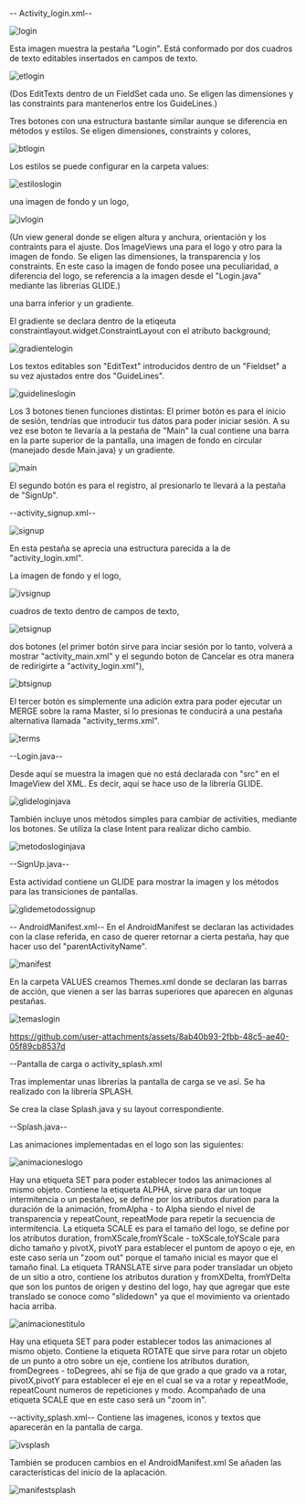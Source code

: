 
-- Activity_login.xml--

![login](https://github.com/user-attachments/assets/31929424-26d9-438a-97c3-bf795f7e80da)

Esta imagen muestra la pestaña "Login".
Está conformado por dos cuadros de texto editables insertados en campos de texto.

![etlogin](https://github.com/user-attachments/assets/3fafc350-a3d1-410f-bb96-95067150647d)

(Dos EditTexts dentro de un FieldSet cada uno. Se eligen las dimensiones y las constraints para mantenerlos entre los GuideLines.)

Tres botones con una estructura bastante similar aunque se diferencia en métodos y estilos. Se eligen dimensiones, constraints y colores,


![btlogin](https://github.com/user-attachments/assets/a0e94e23-dd0f-48e7-af71-b56a15d08913)



Los estilos se puede configurar en la carpeta values:

![estiloslogin](https://github.com/user-attachments/assets/bb2c0262-e21b-4492-b29b-21e8d15a0c92)


una imagen de fondo y un logo,

![ivlogin](https://github.com/user-attachments/assets/d9a2fbcb-fd81-4975-b397-51edab09c675)

(Un view general donde se eligen altura y anchura, orientación y los contraints para el ajuste.
Dos ImageViews una para el logo y otro para la imagen de fondo. Se eligen las dimensiones, la transparencia y los constraints. En este caso la imagen de fondo posee una peculiaridad, a diferencia del logo, se referencia a la imagen desde el "Login.java" mediante las librerías GLIDE.)

una barra inferior y un gradiente.

El gradiente se declara dentro de la etiqeuta constraintlayout.widget.ConstraintLayout con el atributo background;

![gradientelogin](https://github.com/user-attachments/assets/fe431643-1b15-482f-9e66-b3aeffb13d75)


Los textos editables son "EditText" introducidos dentro de un "Fieldset" a su vez ajustados entre dos "GuideLines".

![guidelineslogin](https://github.com/user-attachments/assets/3da993ba-d5c2-4e25-9d57-74c69b1de7e4)


Los 3 botones tienen funciones distintas: 
El primer botón es para el inicio de sesión, tendrías que introducir tus datos para poder iniciar sesión. A su vez ese boton te llevaría a la pestaña de "Main" la cual contiene una barra en la parte superior de la pantalla, una imagen de fondo en circular (manejado desde Main.java) y un gradiente.

![main](https://github.com/user-attachments/assets/284991bb-cbde-45aa-9c79-3d63e8239d01)

El segundo botón es para el registro, al presionarlo te llevará a la pestaña de "SignUp". 

--activity_signup.xml--

![signup](https://github.com/user-attachments/assets/06c019b5-fe51-4488-a5f4-e978c131ebb2)

En esta pestaña se aprecia una estructura parecida a la de "activity_login.xml".

La imagen de fondo y el logo,

![ivsignup](https://github.com/user-attachments/assets/39a751a5-9b3a-46b1-aef3-41b2799567d7)

cuadros de texto dentro de campos de texto,

![etsignup](https://github.com/user-attachments/assets/948a8563-9ee5-4def-9a1d-b51a0aba7f11)

dos botones (el primer botón sirve para inciar sesión por lo tanto, volverá a mostrar "activity_main.xml" y el segundo boton de Cancelar es otra manera de redirigirte a  "activity_login.xml"),

![btsignup](https://github.com/user-attachments/assets/5c9c0628-bed3-445a-81af-f7cfc6ecfbf7)

El tercer botón es simplemente una adición extra para poder ejecutar un MERGE sobre la rama Master, si lo presionas te conducirá a una pestaña alternativa llamada "activity_terms.xml".

![terms](https://github.com/user-attachments/assets/6d82fbff-abf6-4f1a-9cda-1f3a31be1579)


--Login.java--

Desde aquí se muestra la imagen que no está declarada con "src" en el ImageView del XML. Es decir, aquí se hace uso de la librería GLIDE.

![glideloginjava](https://github.com/user-attachments/assets/d3b971fd-592a-4e3a-8971-273ba331fa1d)

También incluye unos métodos simples para cambiar de activities, mediante los botones.
Se utiliza la clase Intent para realizar dicho cambio.

![metodosloginjava](https://github.com/user-attachments/assets/2f2cdde6-c598-41fa-af35-dc045dabe433)

--SignUp.java--

Esta actividad contiene un GLIDE para mostrar la imagen y los métodos para las transiciones de pantallas.

![glidemetodossignup](https://github.com/user-attachments/assets/f592bb55-37e9-40f5-bfd8-2489d1fb4a78)


-- AndroidManifest.xml--
En el AndroidManifest se declaran las actividades con la clase referida, en caso de querer retornar a cierta pestaña, hay que hacer uso del "parentActivityName".

![manifest](https://github.com/user-attachments/assets/6a1dee20-efbf-4077-ae89-eba9857d1fa8)

En la carpeta VALUES creamos Themes.xml donde se declaran las barras de acción, que vienen a ser las barras superiores que aparecen en algunas pestañas.

![temaslogin](https://github.com/user-attachments/assets/bf7ca899-ed8a-44a5-bd11-933b84824a56)


https://github.com/user-attachments/assets/8ab40b93-2fbb-48c5-ae40-05f89cb8537d

--Pantalla de carga o activity_splash.xml

Tras implementar unas librerías la pantalla de carga se ve así.
Se ha realizado con la librería SPLASH.

Se crea la clase Splash.java y su layout correspondiente.

--Splash.java--

Las animaciones implementadas en el logo son las siguientes:

![animacioneslogo](https://github.com/user-attachments/assets/736c0e82-b438-46e2-b8a3-621069d8321b)

Hay una etiqueta SET para poder establecer todos las animaciones al mismo objeto. Contiene la etiqueta ALPHA, sirve para dar un toque intermitencia o un pestañeo, se define por los atributos duration para la duración de la animación, fromAlpha - to Alpha siendo el nivel de transparencia y repeatCount, repeatMode para repetir la secuencia de intermitencia. La etiqueta SCALE es para el tamaño del logo, se define por los atributos duration, fromXScale,fromYScale - toXScale,toYScale para dicho tamaño y pivotX, pivotY  para establecer el puntom de apoyo o eje, en este caso sería un "zoom out" porque el tamaño inicial es mayor que el tamaño final. La etiqueta TRANSLATE sirve para poder transladar un objeto de un sitio a otro, contiene los atributos duration y fromXDelta, fromYDelta que son los puntos de origen y destino del logo, hay que agregar que este translado se conoce como "slidedown" ya que el movimiento va orientado hacia arriba.


![animacionestitulo](https://github.com/user-attachments/assets/5af663dc-cd08-4f7d-aeab-c52fab3606f4)

Hay una etiqueta SET para poder establecer todos las animaciones al mismo objeto. Contiene la etiqueta ROTATE que sirve para rotar un objeto de un punto a otro sobre un eje, contiene los atributos   duration, fromDegrees - toDegrees, ahí se fija de que grado a que grado va a rotar, pivotX,pivotY para establecer el eje en el cual se va a rotar y repeatMode, repeatCount numeros de repeticiones y modo. Acompañado de una etiqueta SCALE que en este caso será un "zoom in".

--activity_splash.xml--
Contiene las imagenes, iconos y textos que aparecerán en la pantalla de carga.

![ivsplash](https://github.com/user-attachments/assets/6c07f364-42bc-420f-a2a9-58b3fcccd021)

También se producen cambios en el AndroidManifest.xml
Se añaden las características del inicio de la aplacación.

![manifestsplash](https://github.com/user-attachments/assets/69770a0f-aead-409d-b7da-27e80b584ed6)







